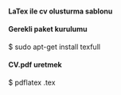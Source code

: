 #### LaTex ile cv olusturma sablonu

#### Gerekli paket kurulumu

$ sudo apt-get install texfull

#### CV.pdf uretmek

$ pdflatex <sablonadi>.tex

